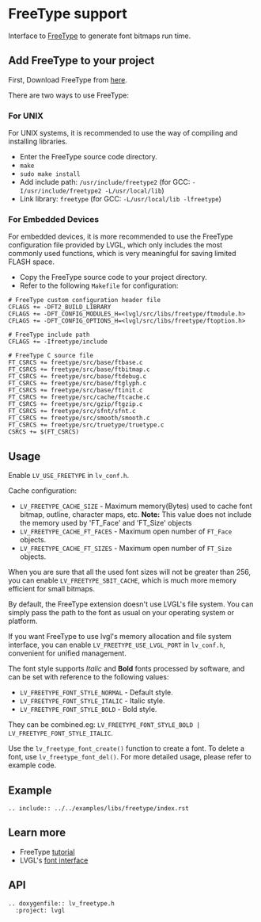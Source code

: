 
# FreeType support
Interface to [FreeType](https://www.freetype.org/) to generate font bitmaps run time.

## Add FreeType to your project

First, Download FreeType from [here](https://sourceforge.net/projects/freetype/files/).

There are two ways to use FreeType:
### For UNIX
For UNIX systems, it is recommended to use the way of compiling and installing libraries.
- Enter the FreeType source code directory.
- `make`
- `sudo make install`
- Add include path: `/usr/include/freetype2` (for GCC: `-I/usr/include/freetype2 -L/usr/local/lib`)
- Link library: `freetype` (for GCC: `-L/usr/local/lib -lfreetype`)

### For Embedded Devices
For embedded devices, it is more recommended to use the FreeType configuration file provided by LVGL, which only includes the most commonly used functions, which is very meaningful for saving limited FLASH space.

- Copy the FreeType source code to your project directory.
- Refer to the following `Makefile` for configuration:

```make
# FreeType custom configuration header file
CFLAGS += -DFT2_BUILD_LIBRARY
CFLAGS += -DFT_CONFIG_MODULES_H=<lvgl/src/libs/freetype/ftmodule.h>
CFLAGS += -DFT_CONFIG_OPTIONS_H=<lvgl/src/libs/freetype/ftoption.h>

# FreeType include path
CFLAGS += -Ifreetype/include

# FreeType C source file
FT_CSRCS += freetype/src/base/ftbase.c
FT_CSRCS += freetype/src/base/ftbitmap.c
FT_CSRCS += freetype/src/base/ftdebug.c
FT_CSRCS += freetype/src/base/ftglyph.c
FT_CSRCS += freetype/src/base/ftinit.c
FT_CSRCS += freetype/src/cache/ftcache.c
FT_CSRCS += freetype/src/gzip/ftgzip.c
FT_CSRCS += freetype/src/sfnt/sfnt.c
FT_CSRCS += freetype/src/smooth/smooth.c
FT_CSRCS += freetype/src/truetype/truetype.c
CSRCS += $(FT_CSRCS)
```

## Usage
Enable `LV_USE_FREETYPE` in `lv_conf.h`.

Cache configuration:
- `LV_FREETYPE_CACHE_SIZE` - Maximum memory(Bytes) used to cache font bitmap, outline, character maps, etc. **Note:** This value does not include the memory used by 'FT_Face' and 'FT_Size' objects
- `LV_FREETYPE_CACHE_FT_FACES` - Maximum open number of `FT_Face` objects.
- `LV_FREETYPE_CACHE_FT_SIZES` - Maximum open number of `FT_Size` objects.

When you are sure that all the used font sizes will not be greater than 256, you can enable `LV_FREETYPE_SBIT_CACHE`, which is much more memory efficient for small bitmaps.

By default, the FreeType extension doesn't use LVGL's file system.
You can simply pass the path to the font as usual on your operating system or platform.

If you want FreeType to use lvgl's memory allocation and file system interface, you can enable `LV_FREETYPE_USE_LVGL_PORT` in `lv_conf.h`, convenient for unified management.

The font style supports *Italic* and **Bold** fonts processed by software, and can be set with reference to the following values:
- `LV_FREETYPE_FONT_STYLE_NORMAL` - Default style.
- `LV_FREETYPE_FONT_STYLE_ITALIC` - Italic style.
- `LV_FREETYPE_FONT_STYLE_BOLD` - Bold style.

They can be combined.eg: `LV_FREETYPE_FONT_STYLE_BOLD | LV_FREETYPE_FONT_STYLE_ITALIC`.

Use the `lv_freetype_font_create()` function to create a font. To delete a font, use `lv_freetype_font_del()`. For more detailed usage, please refer to example code.

## Example
```eval_rst
.. include:: ../../examples/libs/freetype/index.rst
```


## Learn more
- FreeType [tutorial](https://www.freetype.org/freetype2/docs/tutorial/step1.html)
- LVGL's [font interface](https://docs.lvgl.io/master/overview/font.html#add-a-new-font-engine)


## API
```eval_rst
.. doxygenfile:: lv_freetype.h
  :project: lvgl
```